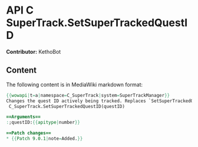# API C SuperTrack.SetSuperTrackedQuestID

**Contributor:** KethoBot

## Content

The following content is in MediaWiki markdown format:

```mediawiki
{{wowapi|t=a|namespace=C_SuperTrack|system=SuperTrackManager}}
Changes the quest ID actively being tracked. Replaces `SetSuperTrackedQuestID`.
 C_SuperTrack.SetSuperTrackedQuestID(questID)

==Arguments==
:;questID:{{apitype|number}}

==Patch changes==
* {{Patch 9.0.1|note=Added.}}
```